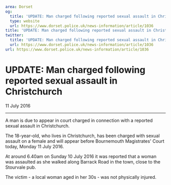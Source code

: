 ```yaml
area: Dorset
og:
  title: 'UPDATE: Man charged following reported sexual assault in Christchurch'
  type: website
  url: https://www.dorset.police.uk/news-information/article/1036
title: 'UPDATE: Man charged following reported sexual assault in Christchurch |'
twitter:
  title: 'UPDATE: Man charged following reported sexual assault in Christchurch'
  url: https://www.dorset.police.uk/news-information/article/1036
url: https://www.dorset.police.uk/news-information/article/1036
```

# UPDATE: Man charged following reported sexual assault in Christchurch

11 July 2016

* * *

A man is due to appear in court charged in connection with a reported sexual assault in Christchurch.

The 18-year-old, who lives in Christchurch, has been charged with sexual assault on a female and will appear before Bournemouth Magistrates' Court today, Monday 11 July 2016.

At around 6.40am on Sunday 10 July 2016 it was reported that a woman was assaulted as she walked along Barrack Road in the town, close to the Stourvale pub.

The victim - a local woman aged in her 30s - was not physically injured.

